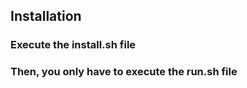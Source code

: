 ## Installation ##
### Execute the install.sh file ###

### Then, you only have to execute the run.sh file ###

